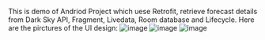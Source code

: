 This is demo of Andriod Project which uese Retrofit, retrieve forecast details from Dark Sky API, Fragment, Livedata, Room database and Lifecycle. 
Here are the pirctures of the UI design:
  ![image](https://github.com/zhacheny/proj_temperature_forecast/snap_shots/04b5b7c68748e3e31ed60268fea54ee.png)
  ![image](https://github.com/zhacheny/proj_temperature_forecast/snap_shots/3bdf8fc63648611bff299642fc47f36.png)
  ![image](https://github.com/zhacheny/proj_temperature_forecast/snap_shots/ffa3c46394cbc4092977783f4e93536.png)
